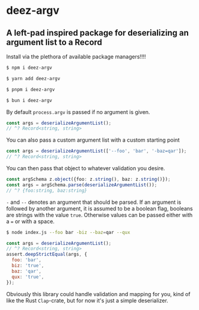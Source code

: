 # deez-argv

## A left-pad inspired package for deserializing an argument list to a Record

Install via the plethora of available package managers!!!!

```bash
$ npm i deez-argv
```
```bash
$ yarn add deez-argv
```
```bash
$ pnpm i deez-argv
```
```bash
$ bun i deez-argv
```


By default `process.argv` is passed if no argument is given.

```ts
const args = deserializeArgumentList();
// ^? Record<string, string>
```

You can also pass a custom argument list with a custom starting point

```ts
const args = deserializeArgumentList(['--foo', 'bar', '-baz=qar']);
// ^? Record<string, string>
```

You can then pass that object to whatever validation you desire.

```ts
const argSchema z.object({foo: z.string(), baz: z.string()});
const args = argSchema.parse(deserializeArgumentList());
// ^? {foo:string, baz:string}
```

`-` and `--` denotes an argument that should be parsed.
If an argument is followed by another argument, it is assumed to be a boolean flag, booleans are strings with the value `true`.
Otherwise values can be passed either with a `=` or with a space.

```bash
$ node index.js --foo bar -biz --baz=qar --qux
```

```js
const args = deserializeArgumentList();
// ^? Record<string, string>
assert.deepStrictEqual(args, {
  foo: 'bar',
  biz: 'true',
  baz: 'qar',
  qux: 'true',
});
```

Obviously this library could handle validation and mapping for you, kind of like the Rust `Clap`-crate,
but for now it's just a simple deserializer.
